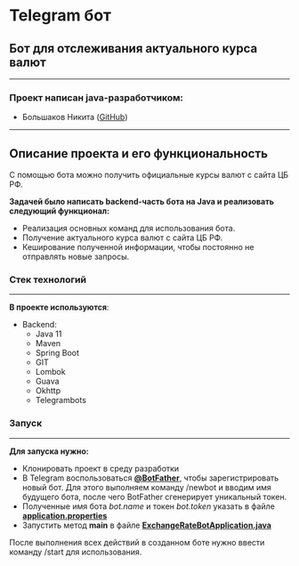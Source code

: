 # Telegram бот
## Бот для отслеживания актуального курса валют
***

### Проект написан java-разработчиком:
* Большаков Никита ([GitHub](https://github.com/bnikmik))
***

## Описание проекта и его функциональность
С помощью бота можно получить официальные курсы валют с сайта ЦБ РФ.

**Задачей было написать backend-часть бота на Java и реализовать следующий функционал:**
* Реализация основных команд для использования бота.
* Получение актуального курса валют с сайта ЦБ РФ.
* Кеширование полученной информации, чтобы постоянно не отправлять новые запросы.

### Стек технологий
***
**В проекте используются**:

* Backend:
  - Java 11
  - Maven
  - Spring Boot
  - GIT
  - Lombok
  - Guava
  - Okhttp
  - Telegrambots

### Запуск
***

**Для запуска нужно:**
- Клонировать проект в среду разработки
- В Telegram воспользоваться **[@BotFather](https://t.me/BotFather)**, чтобы зарегистрировать новый бот. Для этого выполняем команду /newbot и вводим имя будущего бота, после чего BotFather сгенерирует уникальный токен.
- Полученные имя бота *bot.name* и токен *bot.token* указать в файле **[application.properties](src/main/resources/application.properties)**
- Запустить метод **main** в файле **[ExchangeRateBotApplication.java](src/main/java/com/exchangeratebot/ExchangeRateBotApplication.java)**

После выполнения всех действий в созданном боте нужно ввести команду /start для использования.
